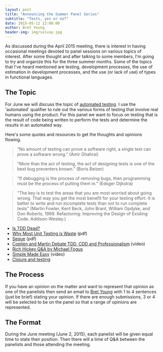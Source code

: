 ```yaml
---
layout: post
title: "Announcing the Summer Panel Series"
subtitle: "Tests, yes or no?"
date: 2015-05-12 12:00:00
author: Bret Young
header-img: img/solvay.jpg
---
```


As discussed during the April 2015 meeting, there is interest in having occasional meetings devoted to panel sessions on various topics of interest. After some thought and after talking to some members, I'm going to try and organize this for the three summer months. Some of the topics that I've heard mentioned are testing, development processes, the use of estimation in development processes, and the use (or lack of use) of types in functional languages.

## The Topic

For June we will discuss the topic of [automated testing](http://en.wikipedia.org/wiki/Test_automation). I use the 'automated' qualifier to rule out the various forms of testing that involve real humans using the product. For this panel we want to focus on testing that is the result of code being written to perform the tests and determine the results in an automated way.

Here's some quotes and resources to get the thoughts and opinions flowing.

> “No amount of testing can prove a software right, a single test can prove a software wrong.” (Amir Ghahrai)

> “More than the act of testing, the act of designing tests is one of the best bug preventers known.” (Boris Beizer)

> “If debugging is the process of removing bugs, then programming must be the process of putting them in.” (Edsger Dijkstra)

> "The key is to test the areas that you are most worried about going wrong. That way you get the most benefit for your testing effort. It is better to write and run incomplete tests than not to run complete tests" (Martin Fowler, Kent Beck, John Brant, William Opdyke, and Don Roberts, 1999. Refactoring: Improving the Design of Existing Code. Addison-Wesley.)

* [Is TDD Dead?](http://martinfowler.com/articles/is-tdd-dead/)
* [Why Most Unit Testing is Waste](http://www.rbcs-us.com/documents/Why-Most-Unit-Testing-is-Waste.pdf) (pdf)
* [Seque](http://www.rbcs-us.com/documents/Segue.pdf) (pdf)
* [Coplien and Martin Debate TDD, CDD and Professionalism](http://www.infoq.com/interviews/coplien-martin-tdd) (video)
* [Rich Hickey Q&A by Michael Fogus](http://www.codequarterly.com/2011/rich-hickey/)
* [Simple Made Easy](http://www.infoq.com/presentations/Simple-Made-Easy) (video)
* [Clojure and testing](http://tech.puredanger.com/2013/08/31/clojure-and-testing/)


## The Process

If you have an opinion on the matter and want to represent that opinion as one of the panelists then send an email to [Bret Young](mailto:hby@acm.org) with 1 to 4 sentences (just be brief) stating your opinion. If there are enough submissions, 3 or 4 will be selected to be on the panel so that a range of opinions are represented.

## The Format

During the June meeting (June 2, 2015), each panelist will be given equal time to state their position. Then there will a time of Q&A between the panelists and those attending the meeting.

